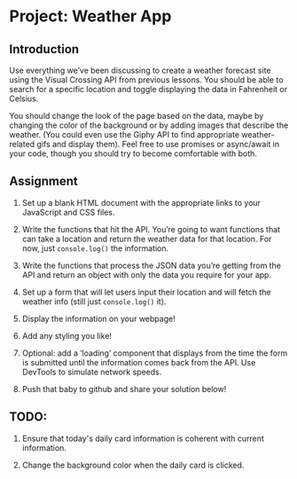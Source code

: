 # Project: Weather App

## Introduction

Use everything we’ve been discussing to create a weather forecast site using the Visual Crossing API from previous lessons. You should be able to search for a specific location and toggle displaying the data in Fahrenheit or Celsius.

You should change the look of the page based on the data, maybe by changing the color of the background or by adding images that describe the weather. (You could even use the Giphy API to find appropriate weather-related gifs and display them). Feel free to use promises or async/await in your code, though you should try to become comfortable with both.

## Assignment

1. Set up a blank HTML document with the appropriate links to your JavaScript and CSS files.

2. Write the functions that hit the API. You’re going to want functions that can take a location and return the weather data for that location. For now, just `console.log()` the information.

3. Write the functions that process the JSON data you’re getting from the API and return an object with only the data you require for your app.

4. Set up a form that will let users input their location and will fetch the weather info (still just `console.log()` it).

5. Display the information on your webpage!

6. Add any styling you like!

7. Optional: add a ‘loading’ component that displays from the time the form is submitted until the information comes back from the API. Use DevTools to simulate network speeds.

8. Push that baby to github and share your solution below!

## TODO:

1. Ensure that today's daily card information is coherent with current information.

2. Change the background color when the daily card is clicked.
